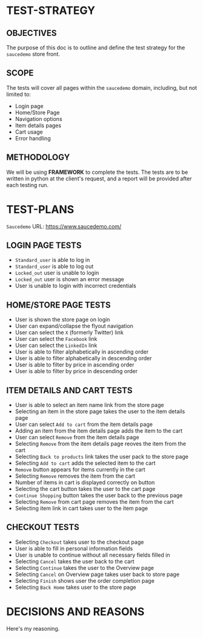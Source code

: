 # TEST-STRATEGY

## OBJECTIVES

The purpose of this doc is to outline and define the test strategy for the `saucedemo` store front. 

## SCOPE

The tests will cover all pages within the `saucedemo` domain, including, but not limited to:

* Login page
* Home/Store Page
* Navigation options
* Item details pages
* Cart usage
* Error handling

## METHODOLOGY

We will be using **FRAMEWORK** to complete the tests. The tests are to be written in python at the client's request, and a report will be provided after each testing run.

# TEST-PLANS

`Saucedemo` URL: https://www.saucedemo.com/

## LOGIN PAGE TESTS

* `Standard_user` is able to log in
* `Standard_user` is able to log out
* `Locked_out` user is unable to login
* `Locked_out` user is shown an error message
* User is unable to login with incorrect credentials

## HOME/STORE PAGE TESTS

* User is shown the store page on login
* User can expand/collapse the flyout navigation
* User can select the `X` (formerly Twitter) link
* User can select the `Facebook` link
* User can select the `LinkedIn` link
* User is able to filter alphabetically in ascending order
* User is able to filter alphabetically in descending order
* User is able to filter by price in ascending order
* User is able to filter by price in descending order

## ITEM DETAILS AND CART TESTS

* User is able to select an item name link from the store page
* Selecting an item in the store page takes the user to the item details page
* User can select `Add to cart` from the item details page
* Adding an item from the item details page adds the item to the cart
* User can select `Remove` from the item details page
* Selecting `Remove` from the item details page reoves the item from the cart
* Selecting `Back to products` link takes the user pack to the store page
* Selecting `Add to cart` adds the selected item to the cart
* `Remove` button appears for items currently in the cart
* Selecting `Remove` removes the item from the cart
* Number of items in cart is displayed correctly on button
* Selecting the cart button takes the user to the cart page
* `Continue Shopping` button takes the user back to the previous page
* Selecting `Remove` from cart page removes the item from the cart
* Selecting item link in cart takes user to the item page

## CHECKOUT TESTS

* Selecting `Checkout` takes user to the checkout page
* User is able to fill in personal information fields
* User is unable to continue without all necessary fields filled in
* Selecting `Cancel` takes the user back to the cart
* Selecting `Continue` takes the user to the Overview page
* Selecting `Cancel` on Overview page takes user back to store page
* Selecting `Finish` shows user the order completion page
* Selecting `Back Home` takes user to the store page

# DECISIONS AND REASONS

Here's my reasoning.